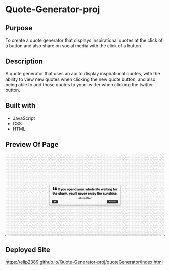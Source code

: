 # Quote-Generator-proj

## Purpose
To create a quote generator that displays inspirational quotes at the click of a button and also share on social media with the click of a button.

## Description
A quote generator that uses an api to display inspirational quotes, with the ability to view new quotes when clicking the new quote button, and also being able to add those quotes to your twitter when clicking the twitter button.

## Built with
* JavaScript
* CSS
* HTML

## Preview Of Page
<img src="./assets/img/quote-img.png">

## Deployed Site
https://elip2389.github.io/Quote-Generator-proj/quoteGenerator/index.html
